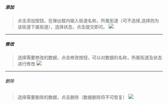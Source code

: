 ##### 添加
> 点击添加按钮，在弹出框内输入街道名称，所属街道（可不选择,选择则为该街道下属街道），选择状态，点击提交即可。
![](http://qyszdsg.cdqingyang.gov.cn/uploads/admin/202204/6254f214e2f0a.png)

------------
##### 修改
> 选择需要修改的数据，点击修改按钮，可以对数据的名称，所属街道及状态进行修改
![](http://qyszdsg.cdqingyang.gov.cn/uploads/admin/202204/6254f5c6d13e1.png)

------------

###### 删除
> 选择需要删除的数据，点击删除（数据删除将不可恢复）
![](http://qyszdsg.cdqingyang.gov.cn/uploads/admin/202204/6254f657dd2b8.png)

